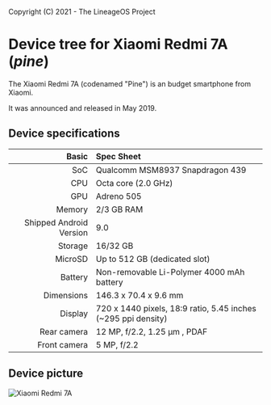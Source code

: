 Copyright (C) 2021 - The LineageOS Project

  Device tree for Xiaomi Redmi 7A (_pine_)
  ==============
 
  The Xiaomi Redmi 7A (codenamed "Pine") is an 
budget smartphone from Xiaomi.
 
  It was announced and released in May 2019.
 
  ## Device specifications
 
  Basic | Spec Sheet
 -------:|:-------------------------
 SoC | Qualcomm MSM8937 Snapdragon 439
 CPU | Octa core (2.0 GHz)
 GPU | Adreno 505
 Memory | 2/3 GB RAM
 Shipped Android Version | 9.0
 Storage | 16/32 GB
 MicroSD | Up to 512 GB (dedicated slot)
 Battery | Non-removable Li-Polymer 4000 mAh battery
 Dimensions | 146.3 x 70.4 x 9.6 mm
 Display | 720 x 1440 pixels, 18:9 ratio, 5.45 inches (~295 ppi density)
 Rear camera | 12 MP, f/2.2, 1.25 μm , PDAF
 Front camera | 5 MP, f/2.2      
 
 
  ## Device picture
 
  ![Xiaomi Redmi 7A ](https://www.91-img.com/gallery_images_uploads/5/9/5900040c1a3e52f218735b3ce9fc81ccd4eeff3d.jpg?tr=h-630,q-75 "Xiaomi Redmi 7A")


 
                

 
 
  
